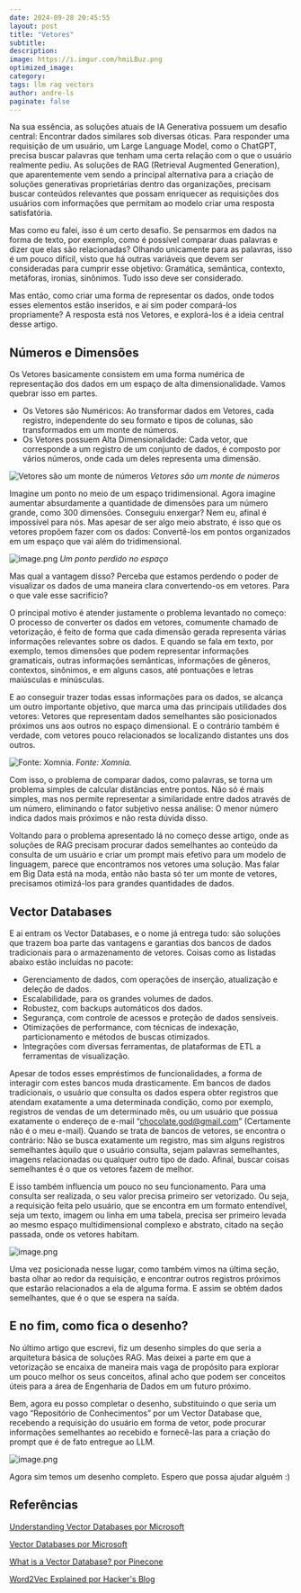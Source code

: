 ```yaml
---
date: 2024-09-28 20:45:55
layout: post
title: "Vetores"
subtitle:
description:
image: https://i.imgur.com/hmiLBuz.png
optimized_image:
category:
tags: llm rag vectors
author: andre-ls
paginate: false
---
```

Na sua essência, as soluções atuais de IA Generativa possuem um desafio central: Encontrar dados similares sob diversas óticas. Para responder uma requisição de um usuário, um Large Language Model, como o ChatGPT, precisa buscar palavras que tenham uma certa relação com o que o usuário realmente pediu. As soluções de RAG (Retrieval Augmented Generation), que aparentemente vem sendo a principal alternativa para a criação de soluções generativas proprietárias dentro das organizações, precisam buscar conteúdos relevantes que possam enriquecer as requisições dos usuários com informações que permitam ao modelo criar uma resposta satisfatória. 

Mas como eu falei, isso é um certo desafio. Se pensarmos em dados na forma de texto, por exemplo, como é possível comparar duas palavras e dizer que elas são relacionadas? Olhando unicamente para as palavras, isso é um pouco difícil, visto que há outras variáveis que devem ser consideradas para cumprir esse objetivo: Gramática, semântica, contexto, metáforas, ironias, sinônimos. Tudo isso deve ser considerado.

Mas então, como criar uma forma de representar os dados, onde todos esses elementos estão inseridos, e aí sim poder compará-los propriamente? A resposta está nos Vetores, e explorá-los é a ideia central desse artigo.

## Números e Dimensões
Os Vetores basicamente consistem em uma forma numérica de representação dos dados em um espaço de alta dimensionalidade. Vamos quebrar isso em partes.

- Os Vetores são Numéricos: Ao transformar dados em Vetores, cada registro, independente do seu formato e tipos de colunas, são transformados em um monte de números.
- Os Vetores possuem Alta Dimensionalidade: Cada vetor, que corresponde a um registro de um conjunto de dados, é composto por vários números, onde cada um deles representa uma dimensão.

![Vetores são um monte de números](https://i.imgur.com/YXyvxOM.png)
*Vetores são um monte de números*

Imagine um ponto no meio de um espaço tridimensional. Agora imagine aumentar absurdamente a quantidade de dimensões para um número grande, como 300 dimensões. Conseguiu enxergar? Nem eu, afinal é impossível para nós. Mas apesar de ser algo meio abstrato, é isso que os vetores propõem fazer com os dados: Convertê-los em pontos organizados em um espaço que vai além do tridimensional. 

![image.png](https://i.imgur.com/WANnAej.png)
*Um ponto perdido no espaço*

Mas qual a vantagem disso? Perceba que estamos perdendo o poder de visualizar os dados de uma maneira clara convertendo-os em vetores. Para o que vale esse sacrifício?

O principal motivo é atender justamente o problema levantado no começo: O processo de converter os dados em vetores, comumente chamado de vetorização, é feito de forma que cada dimensão gerada representa várias informações relevantes sobre os dados. E quando se fala em texto, por exemplo, temos dimensões que podem representar informações gramaticais, outras informações semânticas, informações de gêneros, contextos, sinônimos, e em alguns casos, até pontuações e letras maiúsculas e minúsculas. 

E ao conseguir trazer todas essas informações para os dados, se alcança um outro importante objetivo, que marca uma das principais utilidades dos vetores: Vetores que representam dados semelhantes são posicionados próximos uns aos outros no espaço dimensional. E o contrário também é verdade, com vetores pouco relacionados se localizando distantes uns dos outros. 

![Fonte: Xomnia.](https://i.imgur.com/o8jcgjP.png)
*Fonte: Xomnia.*

Com isso, o problema de comparar dados, como palavras, se torna um problema simples de calcular distâncias entre pontos. Não só é mais simples, mas nos permite representar a similaridade entre dados através de um número, eliminando o fator subjetivo nessa análise: O menor número indica dados mais próximos e não resta dúvida disso. 

Voltando para o problema apresentado lá no começo desse artigo, onde as soluções de RAG precisam procurar dados semelhantes ao conteúdo da consulta de um usuário e criar um prompt mais efetivo para um modelo de linguagem, parece que encontramos nos vetores uma solução. Mas falar em Big Data está na moda, então não basta só ter um monte de vetores, precisamos otimizá-los para grandes quantidades de dados.

## Vector Databases
E ai entram os Vector Databases, e o nome já entrega tudo: são soluções que trazem boa parte das vantagens e garantias dos bancos de dados tradicionais para o armazenamento de vetores. Coisas como as listadas abaixo estão incluídas no pacote:

- Gerenciamento de dados, com operações de inserção, atualização e deleção de dados.
- Escalabilidade, para os grandes volumes de dados.
- Robustez, com backups automáticos dos dados.
- Segurança, com controle de acessos e proteção de dados sensíveis.
- Otimizações de performance, com técnicas de indexação, particionamento e métodos de buscas otimizados.
- Integrações com diversas ferramentas, de plataformas de ETL a ferramentas de visualização.

Apesar de todos esses empréstimos de funcionalidades, a forma de interagir com estes bancos muda drasticamente. Em bancos de dados tradicionais, o usuário que consulta os dados espera obter registros que atendam exatamente a uma determinada condição, como por exemplo, registros de vendas de um determinado mês, ou um usuário que possua exatamente o endereço de e-mail “chocolate.god@gmail.com” (Certamente não é o meu e-mail). Quando se trata de bancos de vetores, se encontra o contrário: Não se busca exatamente um registro, mas sim alguns registros semelhantes àquilo que o usuário consulta, sejam palavras semelhantes, imagens relacionadas ou qualquer outro tipo de dado. Afinal, buscar coisas semelhantes é o que os vetores fazem de melhor.

E isso também influencia um pouco no seu funcionamento. Para uma consulta ser realizada, o seu valor precisa primeiro ser vetorizado. Ou seja, a requisição feita pelo usuário, que se encontra em um formato entendível, seja um texto, imagem ou linha em uma tabela, precisa ser primeiro levada ao mesmo espaço multidimensional complexo e abstrato, citado na seção passada, onde os vetores habitam. 

![image.png](https://i.imgur.com/SzryAeL.png)

Uma vez posicionada nesse lugar, como também vimos na última seção, basta olhar ao redor da requisição, e encontrar outros registros próximos que estarão relacionados a ela de alguma forma. E assim se obtém dados semelhantes, que é o que se espera na saída.

## E no fim, como fica o desenho?

No último artigo que escrevi, fiz um desenho simples do que seria a arquitetura básica de soluções RAG. Mas deixei a parte em que a vetorização se encaixa de maneira mais vaga de propósito para explorar um pouco melhor os seus conceitos, afinal acho que podem ser conceitos úteis para a área de Engenharia de Dados em um futuro próximo.

Bem, agora eu posso completar o desenho, substituindo o que seria um vago “Repositório de Conhecimentos” por um Vector Database que, recebendo a requisição do usuário em forma de vetor, pode procurar informações semelhantes ao recebido e fornecê-las para a criação do prompt que é de fato entregue ao LLM.

![image.png](https://i.imgur.com/HglQ4SR.png)

Agora sim temos um desenho completo. Espero que possa ajudar alguém :)

## Referências

[Understanding Vector Databases por Microsoft](https://learn.microsoft.com/en-us/data-engineering/playbook/solutions/vector-database/)

[Vector Databases por Microsoft](https://learn.microsoft.com/en-us/azure/cosmos-db/vector-database)

[What is a Vector Database? por Pinecone](https://www.pinecone.io/learn/vector-database/)

[Word2Vec Explained por Hacker's Blog](https://israelg99.github.io/2017-03-23-Word2Vec-Explained/)
